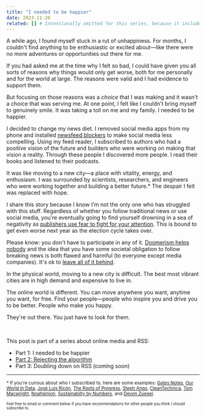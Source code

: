 ```yaml
---
title: "I needed to be happier"
date: 2023-11-26
related: [] # Intentionally omitted for this series, because it includes it's own related links list.
---
```


A while ago, I found myself stuck in a rut of unhappiness. For months, I couldn't find anything to be enthusiastic or excited about—like there were no more adventures or opportunities out there for me.

If you had asked me at the time why I felt so bad, I could have given you all sorts of reasons why things would only get worse, both for me personally and for the world at large. The reasons were valid and I had evidence to support them.

But focusing on those reasons was a *choice* that I was making and it wasn't a choice that was serving me. At one point, I felt like I couldn't bring myself to genuinely smile. It was taking a toll on me and my family. I needed to be happier.

I decided to change my news diet. I removed social media apps from my phone and installed [newsfeed blockers](https://chromewebstore.google.com/detail/news-feed-eradicator/fjcldmjmjhkklehbacihaiopjklihlgg) to make social media less compelling. Using my feed reader, I subscribed to authors who had a positive vision of the future and builders who were working on making that vision a reality. Through these people I discovered more people. I read their books and listened to their podcasts.

It was like moving to a new city—a place with vitality, energy, and enthusiasm. I was surrounded by scientists, researchers, and engineers who were working together and building a better future.* The despair I felt was replaced with hope.

I share this story because I know I'm not the only one who has struggled with this stuff. Regardless of whether you follow traditional news or use social media, you're eventually going to find yourself drowning in a sea of negativity as [publishers use fear to fight for your attention](https://www.bbc.com/future/article/20140728-why-is-all-the-news-bad). This is bound to get even worse next year as the election cycle takes over.

Please know: you don't have to participate in any of it. [Doomerism helps nobody](https://www.noahpinion.blog/p/dont-be-a-doomer) and the idea that you have some societal obligation to follow breaking news is both flawed and harmful (to everyone except media companies). It's ok to [leave all of it behind]({{site.url}}/2013/07/23/turn-off-the-news/).

In the physical world, moving to a new city is difficult. The best most vibrant cities are in high demand and expensive to live in.

The online world is different. You can move anywhere you want, anytime you want, for free. Find your people—people who inspire you and drive you to be better. People who make you happy.

They're out there. You just have to look for them.

<br />

<div class="side-note">
  <p>This post is part of a series about online media and RSS:</p>
  <ul>
    <li>Part 1: I needed to be happier</li>
    <li><a href="{{site.url}}/2023/11/27/rejecting-the-algorithm/">Part 2: Rejecting the algorithm</a></li>
    <li>Part 3: Doubling down on RSS (coming soon)</li>
  </ul>
</div>

***

<small>* If you're curious about who I subscribed to, here are some examples: <a href="https://www.gatesnotes.com/" target="_blank">Gates Notes</a>, <a href="https://ourworldindata.org/" target="_blank">Our World In Data</a>, <a href="https://nintil.com/" target="_blank">José Luis Ricón</a>, <a href="https://rootsofprogress.org/blog" target="_blank">The Roots of Progress</a>, <a href="https://stephango.com/" target="_blank">Steph Ango</a>, <a href="https://cleantechnica.com/" target="_blank">CleanTechnica</a>, <a href="https://macwright.com/" target="_blank">Tom Macwright</a>, <a href="https://www.noahpinion.blog/" target="_blank">Noahpinion</a>, <a href="https://www.sustainabilitybynumbers.com/" target="_blank">Sustainabilty by Numbers</a>, and <a href="https://devon.postach.io/" target="_blank">Devon Zuegel</a>.

<small>Feel free to email or comment below if you have recommendations for other people you think I should subscribe to.</small>
